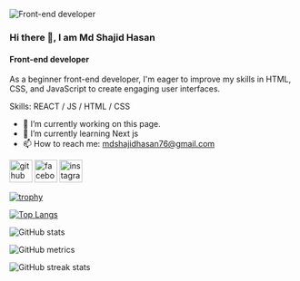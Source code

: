 ![Front-end developer](https://i.ibb.co/fkrBLZh/Colorful-Gradient-Modern-Style-Gaming-Channel-You-Tube-Banner.png)

### Hi there 👋, I am Md Shajid Hasan
#### Front-end developer


As a beginner front-end developer, I'm eager to improve my skills in HTML, CSS, and JavaScript to create engaging user interfaces.

Skills: REACT / JS / HTML / CSS

- 🔭 I’m currently working on this page. 
- 🌱 I’m currently learning Next js 
- 📫 How to reach me: mdshajidhasan76@gmail.com 


[<img src='https://cdn.jsdelivr.net/npm/simple-icons@3.0.1/icons/github.svg' alt='github' height='40'>](https://github.com/shajid444)  [<img src='https://cdn.jsdelivr.net/npm/simple-icons@3.0.1/icons/facebook.svg' alt='facebook' height='40'>](https://www.facebook.com/https://www.facebook.com/mdshajid.hasan.92?mibextid=LQQJ4d)  [<img src='https://cdn.jsdelivr.net/npm/simple-icons@3.0.1/icons/instagram.svg' alt='instagram' height='40'>](https://www.instagram.com/md_shajid_hasan_omi/)  

[![trophy](https://github-profile-trophy.vercel.app/?username=shajid444)](https://github.com/ryo-ma/github-profile-trophy)

[![Top Langs](https://github-readme-stats.vercel.app/api/top-langs/?username=shajid444)](https://github.com/anuraghazra/github-readme-stats)

![GitHub stats](https://github-readme-stats.vercel.app/api?username=shajid444&show_icons=true)  

![GitHub metrics](https://metrics.lecoq.io/shajid444)  

![GitHub streak stats](https://streak-stats.demolab.com/?user=shajid444)  

